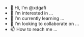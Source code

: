 - 👋 Hi, I’m @xdgafi
- 👀 I’m interested in ...
- 🌱 I’m currently learning ...
- 💞️ I’m looking to collaborate on ...
- 📫 How to reach me ...

<!---
xdgafi/xdgafi is a ✨ special ✨ repository because its `README.md` (this file) appears on your GitHub profile.
You can click the Preview link to take a look at your changes.
--->
